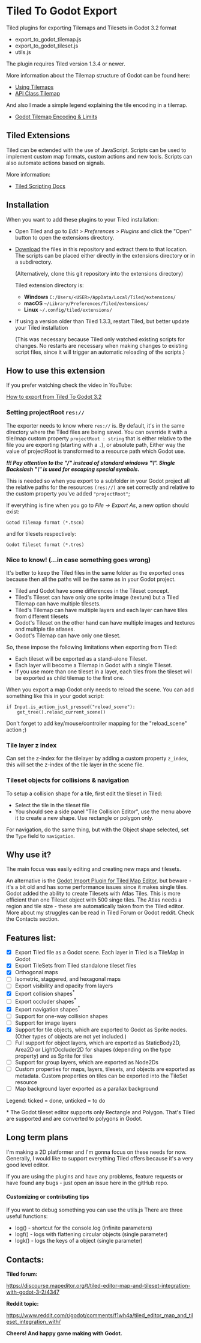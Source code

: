 # Tiled To Godot Export

Tiled plugins for exporting Tilemaps and Tilesets in Godot 3.2 format

 - export_to_godot_tilemap.js
 - export_to_godot_tileset.js
 - utils.js

The plugin requires Tiled version 1.3.4 or newer.

More information about the Tilemap structure of Godot can be found here:

 * [Using Tilemaps](https://docs.godotengine.org/en/stable/tutorials/2d/using_tilemaps.html)
 * [API Class Tilemap](https://docs.godotengine.org/en/stable/classes/class_tilemap.html#tilemap)

 And also I made a simple legend explaining the tile encoding in a tilemap.
 * [Godot Tilemap Encoding & Limits](https://docs.google.com/spreadsheets/d/1YbGAVgySB3jr5oKeHHEPHbqmRkrVUs_YN_ftAEaOfBA/)

## Tiled Extensions
Tiled can be extended with the use of JavaScript. Scripts can be used to implement custom map formats, custom actions and new tools. Scripts can also automate actions based on signals.

More information:
* [Tiled Scripting Docs](https://github.com/mapeditor/tiled-extensions)

## Installation

When you want to add these plugins to your Tiled installation:

* Open Tiled and go to _Edit > Preferences > Plugins_ and click the "Open"
  button to open the extensions directory.

* [Download](https://github.com/MikeMnD/tiled-to-godot-export/archive/master.zip)
  the files in this repository and extract them to that location. The scripts
  can be placed either directly in the extensions directory or in a
  subdirectory.

  (Alternatively, clone this git repository into the extensions directory)

  Tiled extension directory is:

  - **Windows**
   `C:/Users/<USER>/AppData/Local/Tiled/extensions/`
  - **macOS**
  `~/Library/Preferences/Tiled/extensions/`
  - **Linux**
  `~/.config/tiled/extensions/`

* If using a version older than Tiled 1.3.3, restart Tiled, but better update your Tiled installation

  (This was necessary because Tiled only watched existing scripts for
  changes. No restarts are necessary when making changes to existing script
  files, since it will trigger an automatic reloading of the scripts.)

## How to use this extension

If you prefer watching check the video in YouTube:

[How to export from Tiled To Godot 3.2](https://youtu.be/4jSFAXIa_Lo)

### Setting projectRoot `res://`

The exporter needs to know where `res://` is. By default, it's in the same directory where the Tiled files are being saved.
You can override it with a tile/map custom property `projectRoot : string` that is either relative to the file you are exporting (starting with a `.`), or absolute path,
Either way the value of projectRoot is transformed to a resource path which Godot use.

**_!!! Pay attention to the "/" instead of standard windows "\\".
Single Backslash "\\" is used for escaping special symbols._**

This is needed so when you export to a subfolder in your Godot project all the relative
paths for the resources `(res://)` are set correctly and relative to the custom property
you've added `"projectRoot"`;

If everything is fine when you go to _File -> Export As_, a new option should exist:

`Gotod Tilemap format (*.tscn)`

and for tilesets respectively:

`Godot Tileset format (*.tres)`

### Nice to know! (...in case something goes wrong)

It's better to keep the Tiled files in the same folder as the exported ones because then all the paths will
be the same as in your Godot project.

* Tiled and Godot have some differences in the Tileset concept.
* Tiled's Tileset can have only one sprite image (texture) but a Tiled Tilemap can have multiple tilesets.
* Tiled's Tilemap can have multiple layers and each layer can have tiles from different tilesets
* Godot's Tileset on the other hand can have multiple images and textures and multiple tile atlases.
* Godot's Tilemap can have only one tileset.

So, these impose the following limitations when exporting from Tiled:

* Each tileset will be exported as a stand-alone Tileset.
* Each layer will become a Tilemap in Godot with a single Tileset.
* If you use more than one tileset in a layer, each tiles from the tileset will be exported as child tilemap
to the first one.

When you export a map Godot only needs to reload the scene. You can add something like this in your
godot script:

```
if Input.is_action_just_pressed("reload_scene"):
 	get_tree().reload_current_scene()
```
Don't forget to add key/mouse/controller mapping for the "reload_scene" action ;)

### Tile layer z index

Can set the z-index for the tilelayer by adding a custom property `z_index`, this will set the z-index of the tile layer in the scene file.

### Tileset objects for collisions & navigation

To setup a collision shape for a tile, first edit the tileset in Tiled:

- Select the tile in the tileset file
- You should see a side panel "Tile Collision Editor", use the menu above it to create a new shape. Use rectangle or polygon only.

For navigation, do the same thing, but with the Object shape selected, set the `Type` field to `navigation`.

## Why use it?

The main focus was easily editing and creating new maps and tilesets.

An alternative is the [Godot Import Plugin for Tiled Map Editor](https://github.com/vnen/godot-tiled-importer), but beware - it's a bit old and has some performance issues since it makes single tiles.
Godot added the ability to create Tilesets with Atlas Tiles.
This is more efficient than one Tileset object with 500 singe tiles.
The Atlas needs a region and tile size - these are automatically taken from the Tiled editor.
More about my struggles can be read in Tiled Forum or Godot reddit. Check the Contacts section.

## Features list:

- [x] Export Tiled file as a Godot scene. Each layer in Tiled is a TileMap in Godot
- [x] Export TileSets from Tiled standalone tileset files
- [x] Orthogonal maps
- [ ] Isometric, staggered, and hexagonal maps
- [ ] Export visibility and opacity from layers
- [x] Export collision shapes<sup>*</sup>
- [ ] Export occluder shapes<sup>*</sup>
- [x] Export navigation shapes<sup>*</sup>
- [ ] Support for one-way collision shapes
- [ ] Support for image layers
- [x] Support for tile objects, which are exported to Godot as Sprite nodes. (Other types of objects are not yet included.)
- [ ] Full support for object layers, which are exported as StaticBody2D, Area2D or LightOccluder2D for shapes (depending on the type property) and as Sprite for tiles
- [ ] Support for group layers, which are exported as Node2Ds
- [ ] Custom properties for maps, layers, tilesets, and objects are exported as metadata. Custom properties on tiles can be exported into the TileSet resource
- [ ] Map background layer exported as a parallax background

Legend: ticked = done, unticked = to do

\* The Godot tileset editor supports only Rectangle and Polygon. That's Tiled are supported and are converted to polygons in Godot.

## Long term plans
I'm making a 2D platformer and I'm gonna focus on these needs for now.
Generally, I would like to support everything Tiled offers because it's a very good level editor.

If you are using the plugins and have any problems, feature requests or have found any bugs - just open an issue here in the gitHub repo.

#### Customizing or contributing tips

If you want to debug something you can use the utils.js
There are three useful functions:
 - log() - shortcut for the console.log (infinite parameters)
 - logf() - logs with flattening circular objects (single parameter)
 - logk() - logs the keys of a object (single parameter)

## Contacts:

**Tiled forum:**

https://discourse.mapeditor.org/t/tiled-editor-map-and-tileset-integration-with-godot-3-2/4347

**Reddit topic:**

https://www.reddit.com/r/godot/comments/f1wh4a/tiled_editor_map_and_tileset_integration_with/

**Cheers! And happy game making with Godot.**
